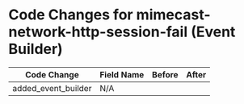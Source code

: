 # Code Changes for mimecast-network-http-session-fail (Event Builder)

| Code Change | Field Name | Before | After |
|-------------|------------|--------|-------|
| added_event_builder | N/A |  |  |